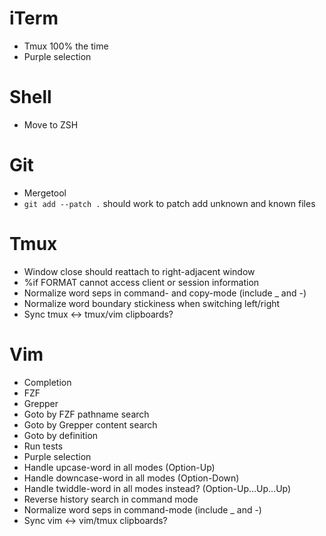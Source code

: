 # iTerm
- Tmux 100% the time
- Purple selection

# Shell
- Move to ZSH

# Git
- Mergetool
- `git add --patch .` should work to patch add unknown and known files

# Tmux
- Window close should reattach to right-adjacent window
- %if FORMAT cannot access client or session information
- Normalize word seps in command- and copy-mode (include _ and -)
- Normalize word boundary stickiness when switching left/right
- Sync tmux <-> tmux/vim clipboards?

# Vim
- Completion
- FZF
- Grepper
- Goto by FZF pathname search
- Goto by Grepper content search
- Goto by definition
- Run tests
- Purple selection
- Handle upcase-word in all modes (Option-Up)
- Handle downcase-word in all modes (Option-Down)
- Handle twiddle-word in all modes instead? (Option-Up...Up...Up)
- Reverse history search in command mode
- Normalize word seps in command-mode (include _ and -)
- Sync vim <-> vim/tmux clipboards?

